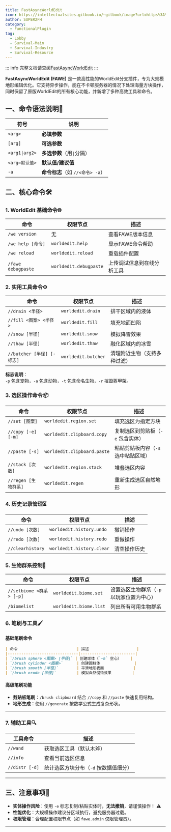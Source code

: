 ```yaml
---
title: FastAsyncWorldEdit
icon: https://intellectualsites.gitbook.io/~gitbook/image?url=https%3A%2F%2F3803233365-files.gitbook.io%2F%7E%2Ffiles%2Fv0%2Fb%2Fgitbook-x-prod.appspot.com%2Fo%2Fspaces%252FopQ4mqfi4tdBB3QvwHZT%252Ficon%252FSeE1lyNvggNYa330dcz1%252Ffawe.png%3Falt%3Dmedia%26token%3D638572cc-a7b3-470b-8bf6-3fb95c5be117&width=32&dpr=2&quality=100&sign=ab32eea3&sv=2
author: SUPER2FH
category:
  - FunctionalPlugin
tag: 
  - Lobby
  - Survival-Main
  - Survival-Industry
  - Survival-Resource
---
```




::: info 完整文档请查阅[FastAsyncWorldEdit](https://intellectualsites.gitbook.io/fastasyncworldedit)
:::



**FastAsyncWorldEdit (FAWE)** 是一款高性能的WorldEdit分支插件，专为大规模地形编辑优化。它支持异步操作，能在不卡顿服务器的情况下处理海量方块操作，同时保留了原版WorldEdit的所有核心功能，并新增了多种高效工具和命令。

## 一、命令语法说明📜
| 符号           | 说明                             |
| -------------- | -------------------------------- |
| `<arg>`        | **必填参数**                     |
| `[arg]`        | **可选参数**                     |
| `<arg1\|arg2>` | **多选参数**（用`\|`分隔）       |
| `<arg=默认值>` | **默认值/建议值**                |
| `-a`           | **命令标志**（如 `//<命令> -a`） |

## **二、核心命令🛠️**

### **1. WorldEdit 基础命令🌐**
| 命令               | 权限节点               | 描述                       |
| ------------------ | ---------------------- | -------------------------- |
| `/we version`      | 无                     | 查看FAWE版本信息           |
| `/we help [命令]`  | `worldedit.help`       | 显示FAWE命令帮助           |
| `/we reload`       | `worldedit.reload`     | 重载插件配置               |
| `/fawe debugpaste` | `worldedit.debugpaste` | 上传调试信息到在线分析工具 |

### **2. 实用工具命令⚙️**
| 命令                       | 权限节点            | 描述                         |
| -------------------------- | ------------------- | ---------------------------- |
| `//drain <半径>`           | `worldedit.drain`   | 排干区域内的液体             |
| `//fill <图案> <半径>`     | `worldedit.fill`    | 填充地面凹陷                 |
| `//snow [半径]`            | `worldedit.snow`    | 模拟降雪效果                 |
| `//thaw [半径]`            | `worldedit.thaw`    | 融化区域内的冰雪             |
| `//butcher [半径] [-标志]` | `worldedit.butcher` | 清理附近生物（支持多种过滤） |

**标志说明**：  
`-p` 包含宠物，`-a` 包含动物，`-t` 包含命名生物，`-r` 摧毁盔甲架。

### **3. 选区操作命令📦**
| 命令                 | 权限节点                    | 描述                                |
| -------------------- | --------------------------- | ----------------------------------- |
| `//set [图案]`       | `worldedit.region.set`      | 填充选区为指定方块                  |
| `//copy [-e] [-m]`   | `worldedit.clipboard.copy`  | 复制选区到剪贴板（`-e` 包含实体）   |
| `//paste [-s]`       | `worldedit.clipboard.paste` | 粘贴剪贴板内容（`-s` 选中粘贴区域） |
| `//stack [次数]`     | `worldedit.region.stack`    | 堆叠选区内容                        |
| `//regen [生物群系]` | `worldedit.regen`           | 重新生成选区自然地形                |

### **4. 历史记录管理⏳**
| 命令             | 权限节点                  | 描述         |
| ---------------- | ------------------------- | ------------ |
| `//undo [次数]`  | `worldedit.history.undo`  | 撤销操作     |
| `//redo [次数]`  | `worldedit.history.redo`  | 重做操作     |
| `//clearhistory` | `worldedit.history.clear` | 清空操作历史 |

### **5. 生物群系控制🎨**
| 命令                     | 权限节点               | 描述                                      |
| ------------------------ | ---------------------- | ----------------------------------------- |
| `//setbiome <群系> [-p]` | `worldedit.biome.set`  | 设置选区生物群系（`-p` 以玩家位置为中心） |
| `/biomelist`             | `worldedit.biome.list` | 列出所有可用生物群系                      |

### **6. 笔刷与工具🖌️**
#### **基础笔刷命令**
```markdown
| 命令                          | 描述                     |
|-------------------------------|------------------------|
| `/brush sphere <图案> [半径]` | 创建球体（`-h` 空心）    |
| `/brush cylinder <图案>`      | 创建圆柱体               |
| `/brush smooth [半径]`        | 平滑地形表面             |
| `/brush erode [半径]`         | 模拟自然侵蚀效果         |
```

#### **高级笔刷功能**
- **剪贴板笔刷**：`/brush clipboard` 结合 `//copy` 和 `//paste` 快速复用结构。
- **地形生成**：使用 `//generate` 按数学公式生成复杂形状。

---

### **7. 辅助工具🔍**
| 工具命令       | 描述                                  |
| -------------- | ------------------------------------- |
| `//wand`       | 获取选区工具（默认木斧）              |
| `//info`       | 查看当前选区信息                      |
| `//distr [-d]` | 统计选区方块分布（`-d` 按数据值细分） |

---

## **三、注意事项🚨**
- **实体操作风险**：使用 `-e` 标志复制/粘贴实体时，**无法撤销**，请谨慎操作！ ⚠️
- **性能优化**：大规模操作建议分区域执行，避免服务器过载。
- **权限管理**：合理配置权限节点（如 `fawe.admin` 仅限管理员）。

---

